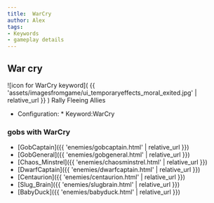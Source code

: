 ```yaml
---
title:  WarCry
author: Alex
tags:
- Keywords
- gameplay details
---                               
```






## War cry
![icon for WarCry keyword]( {{ 'assets/imagesfromgame/ui_temporaryeffects_moral_exited.jpg' | relative_url }} )
Rally Fleeing Allies
* Configuration: * Keyword:WarCry
### gobs with WarCry
- [GobCaptain]({{ 'enemies/gobcaptain.html' | relative_url }})
- [GobGeneral]({{ 'enemies/gobgeneral.html' | relative_url }})
- [Chaos_Minstrel]({{ 'enemies/chaosminstrel.html' | relative_url }})
- [DwarfCaptain]({{ 'enemies/dwarfcaptain.html' | relative_url }})
- [Centaurion]({{ 'enemies/centaurion.html' | relative_url }})
- [Slug_Brain]({{ 'enemies/slugbrain.html' | relative_url }})
- [BabyDuck]({{ 'enemies/babyduck.html' | relative_url }})


